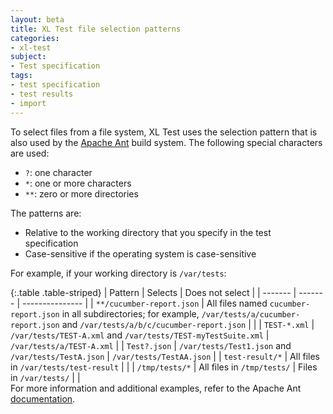 ```yaml
---
layout: beta
title: XL Test file selection patterns
categories:
- xl-test
subject:
- Test specification
tags:
- test specification
- test results
- import
---
```


To select files from a file system, XL Test uses the selection pattern that is also used by the [Apache Ant](https://ant.apache.org/manual/dirtasks.html) build system. The following special characters are used:
 
* `?`: one character
* `*`: one or more characters
* `**`: zero or more directories

The patterns are:

* Relative to the working directory that you specify in the test specification
* Case-sensitive if the operating system is case-sensitive

For example, if your working directory is `/var/tests`:

{:.table .table-striped}
| Pattern | Selects | Does not select |
| ------- | ------- | --------------- |
| `**/cucumber-report.json` | All files named `cucumber-report.json` in all subdirectories; for example, `/var/tests/a/cucumber-report.json` and `/var/tests/a/b/c/cucumber-report.json` | |
| `TEST-*.xml` | `/var/tests/TEST-A.xml` and `/var/tests/TEST-myTestSuite.xml` | `/var/tests/a/TEST-A.xml` |
| `Test?.json` | `/var/tests/Test1.json` and `/var/tests/TestA.json` | `/var/tests/TestAA.json` |
| `test-result/*` | All files in `/var/tests/test-result` | |
| `/tmp/tests/*` | All files in `/tmp/tests/` | Files in `/var/tests/` | |	
For more information and additional examples, refer to the Apache Ant [documentation](https://ant.apache.org/manual/dirtasks.html).
